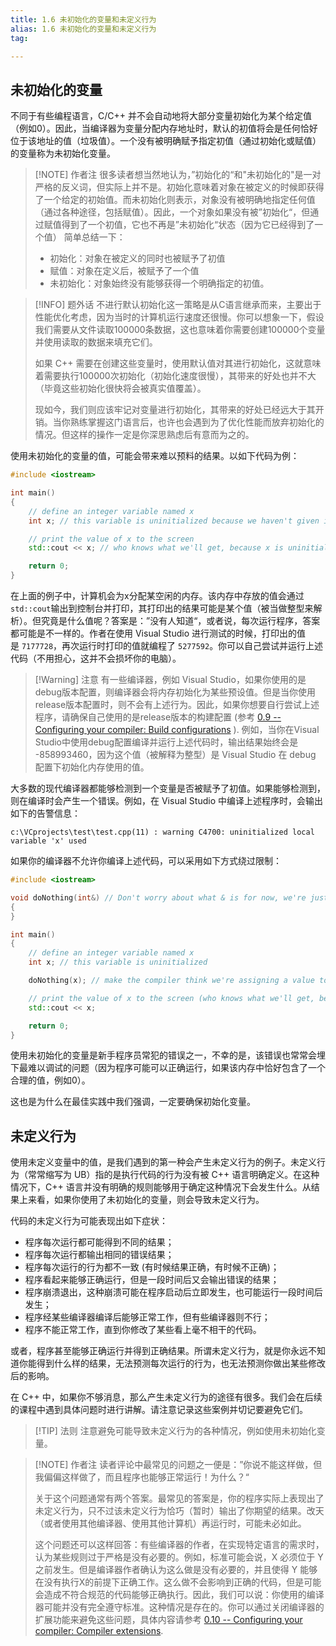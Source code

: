 ```yaml
---
title: 1.6 未初始化的变量和未定义行为
alias: 1.6 未初始化的变量和未定义行为
tag:

---
```



## 未初始化的变量

不同于有些编程语言，C/C++ 并不会自动地将大部分变量初始化为某个给定值（例如0）。因此，当编译器为变量分配内存地址时，默认的初值将会是任何恰好位于该地址的值（垃圾值）。一个没有被明确赋予指定初值（通过初始化或赋值）的变量称为未初始化变量。

> [!NOTE] 作者注
> 很多读者想当然地认为，”初始化的“和"未初始化的"是一对严格的反义词，但实际上并不是。初始化意味着对象在被定义的时候即获得了一个给定的初始值。而未初始化则表示，对象没有被明确地指定任何值（通过各种途径，包括赋值）。因此，一个对象如果没有被”初始化“，但通过赋值得到了一个初值，它也不再是”未初始化“状态（因为它已经得到了一个值）
>  简单总结一下：
>  -  初始化：对象在被定义的同时也被赋予了初值
>  - 赋值：对象在定义后，被赋予了一个值
>  - 未初始化：对象始终没有能够获得一个明确指定的初值。

>[!INFO] 题外话
> 不进行默认初始化这一策略是从C语言继承而来，主要出于性能优化考虑，因为当时的计算机运行速度还很慢。你可以想象一下，假设我们需要从文件读取100000条数据，这也意味着你需要创建100000个变量并使用读取的数据来填充它们。
> 
> 如果 C++ 需要在创建这些变量时，使用默认值对其进行初始化，这就意味着需要执行100000次初始化（初始化速度很慢），其带来的好处也并不大（毕竟这些初始化很快将会被真实值覆盖）。
> 
> 现如今，我们则应该牢记对变量进行初始化，其带来的好处已经远大于其开销。当你熟练掌握这门语言后，也许也会遇到为了优化性能而放弃初始化的情况。但这样的操作一定是你深思熟虑后有意而为之的。

使用未初始化的变量的值，可能会带来难以预料的结果。以如下代码为例：

```cpp
#include <iostream>

int main()
{
    // define an integer variable named x
    int x; // this variable is uninitialized because we haven't given it a value

    // print the value of x to the screen
    std::cout << x; // who knows what we'll get, because x is uninitialized

    return 0;
}
```

在上面的例子中，计算机会为x分配某空闲的内存。该内存中存放的值会通过`std::cout`输出到控制台并打印，其打印出的结果可能是某个值（被当做整型来解析）。但究竟是什么值呢？答案是：”没有人知道“，或者说，每次运行程序，答案都可能是不一样的。作者在使用 Visual Studio 进行测试的时候，打印出的值是 `7177728`，再次运行时打印的值就编程了 `5277592`。你可以自己尝试并运行上述代码（不用担心，这并不会损坏你的电脑）。

>[!Warning] 注意
>有一些编译器，例如 Visual Studio，如果你使用的是debug版本配置，则编译器会将内存初始化为某些预设值。但是当你使用release版本配置时，则不会有上述行为。因此，如果你想要自行尝试上述程序，请确保自己使用的是release版本的构建配置 (参考 [0.9 -- Configuring your compiler: Build configurations](https://www.learncpp.com/cpp-tutorial/configuring-your-compiler-build-configurations/) ). 例如，当你在Visual Studio中使用debug配置编译并运行上述代码时，输出结果始终会是 -858993460，因为这个值（被解释为整型）是 Visual Studio 在 debug 配置下初始化内存使用的值。

大多数的现代编译器都能够检测到一个变量是否被赋予了初值。如果能够检测到，则在编译时会产生一个错误。例如，在 Visual Studio 中编译上述程序时，会输出如下的告警信息：

`c:\VCprojects\test\test.cpp(11) : warning C4700: uninitialized local variable 'x' used`

如果你的编译器不允许你编译上述代码，可以采用如下方式绕过限制：

```cpp
#include <iostream>

void doNothing(int&) // Don't worry about what & is for now, we're just using it to trick the compiler into thinking variable x is used
{
}

int main()
{
    // define an integer variable named x
    int x; // this variable is uninitialized

    doNothing(x); // make the compiler think we're assigning a value to this variable

    // print the value of x to the screen (who knows what we'll get, because x is uninitialized)
    std::cout << x;

    return 0;
}
```


使用未初始化的变量是新手程序员常犯的错误之一，不幸的是，该错误也常常会埋下最难以调试的问题（因为程序可能可以正确运行，如果该内存中恰好包含了一个合理的值，例如0）。

这也是为什么在最佳实践中我们强调，一定要确保初始化变量。

## 未定义行为

使用未定义变量中的值，是我们遇到的第一种会产生未定义行为的例子。未定义行为（常常缩写为 UB）指的是执行代码的行为没有被 C++ 语言明确定义。在这种情况下，C++ 语言并没有明确的规则能够用于确定这种情况下会发生什么。从结果上来看，如果你使用了未初始化的变量，则会导致未定义行为。

代码的未定义行为可能表现出如下症状：

-   程序每次运行都可能得到不同的结果；
-   程序每次运行都输出相同的错误结果；
-   程序每次运行的行为都不一致 (有时候结果正确，有时候不正确)；
-   程序看起来能够正确运行，但是一段时间后又会输出错误的结果；
-   程序崩溃退出，这种崩溃可能在程序启动后立即发生，也可能运行一段时间后发生；
-   程序经某些编译器编译后能够正常工作，但有些编译器则不行；
-   程序不能正常工作，直到你修改了某些看上毫不相干的代码。

或者，程序甚至能够正确运行并得到正确结果。所谓未定义行为，就是你永远不知道你能得到什么样的结果，无法预测每次运行的行为，也无法预测你做出某些修改后的影响。

在 C++ 中，如果你不够消息，那么产生未定义行为的途径有很多。我们会在后续的课程中遇到具体问题时进行讲解。请注意记录这些案例并切记要避免它们。

>[!TIP] 法则
>注意避免可能导致未定义行为的各种情况，例如使用未初始化变量。

> [!NOTE] 作者注
> 读者评论中最常见的问题之一便是：”你说不能这样做，但我偏偏这样做了，而且程序也能够正常运行！为什么？“
> 
>关于这个问题通常有两个答案。最常见的答案是，你的程序实际上表现出了未定义行为，只不过该未定义行为恰巧（暂时）输出了你期望的结果。改天（或者使用其他编译器、使用其他计算机）再运行时，可能未必如此。
>
>这个问题还可以这样回答：有些编译器的作者，在实现特定语言的需求时，认为某些规则过于严格是没有必要的。例如，标准可能会说，X 必须位于 Y 之前发生。但是编译器作者确认为这么做是没有必要的，并且使得 Y 能够在没有执行X的前提下正确工作。这么做不会影响到正确的代码，但是可能会造成不符合规范的代码能够正确执行。因此，我们可以说：你使用的编译器可能并没有完全遵守标准。这种情况是存在的。你可以通过关闭编译器的扩展功能来避免这些问题，具体内容请参考 [0.10 -- Configuring your compiler: Compiler extensions](https://www.learncpp.com/cpp-tutorial/configuring-your-compiler-compiler-extensions/).

